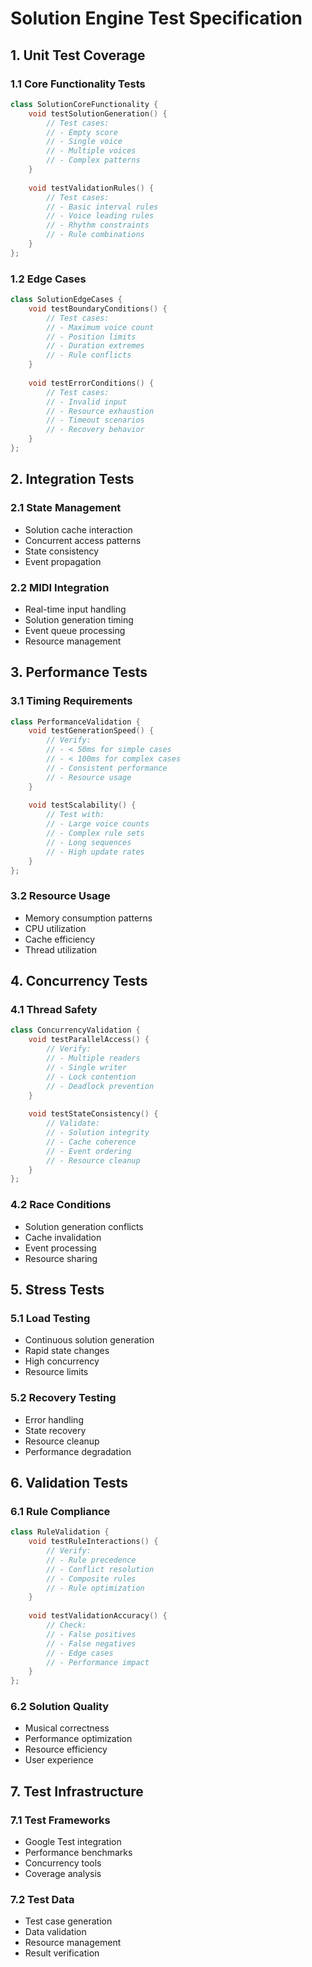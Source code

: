 # Solution Engine Test Specification

## 1. Unit Test Coverage

### 1.1 Core Functionality Tests
```cpp
class SolutionCoreFunctionality {
	void testSolutionGeneration() {
		// Test cases:
		// - Empty score
		// - Single voice
		// - Multiple voices
		// - Complex patterns
	}
	
	void testValidationRules() {
		// Test cases:
		// - Basic interval rules
		// - Voice leading rules
		// - Rhythm constraints
		// - Rule combinations
	}
};
```

### 1.2 Edge Cases
```cpp
class SolutionEdgeCases {
	void testBoundaryConditions() {
		// Test cases:
		// - Maximum voice count
		// - Position limits
		// - Duration extremes
		// - Rule conflicts
	}
	
	void testErrorConditions() {
		// Test cases:
		// - Invalid input
		// - Resource exhaustion
		// - Timeout scenarios
		// - Recovery behavior
	}
};
```

## 2. Integration Tests

### 2.1 State Management
- Solution cache interaction
- Concurrent access patterns
- State consistency
- Event propagation

### 2.2 MIDI Integration
- Real-time input handling
- Solution generation timing
- Event queue processing
- Resource management

## 3. Performance Tests

### 3.1 Timing Requirements
```cpp
class PerformanceValidation {
	void testGenerationSpeed() {
		// Verify:
		// - < 50ms for simple cases
		// - < 100ms for complex cases
		// - Consistent performance
		// - Resource usage
	}
	
	void testScalability() {
		// Test with:
		// - Large voice counts
		// - Complex rule sets
		// - Long sequences
		// - High update rates
	}
};
```

### 3.2 Resource Usage
- Memory consumption patterns
- CPU utilization
- Cache efficiency
- Thread utilization

## 4. Concurrency Tests

### 4.1 Thread Safety
```cpp
class ConcurrencyValidation {
	void testParallelAccess() {
		// Verify:
		// - Multiple readers
		// - Single writer
		// - Lock contention
		// - Deadlock prevention
	}
	
	void testStateConsistency() {
		// Validate:
		// - Solution integrity
		// - Cache coherence
		// - Event ordering
		// - Resource cleanup
	}
};
```

### 4.2 Race Conditions
- Solution generation conflicts
- Cache invalidation
- Event processing
- Resource sharing

## 5. Stress Tests

### 5.1 Load Testing
- Continuous solution generation
- Rapid state changes
- High concurrency
- Resource limits

### 5.2 Recovery Testing
- Error handling
- State recovery
- Resource cleanup
- Performance degradation

## 6. Validation Tests

### 6.1 Rule Compliance
```cpp
class RuleValidation {
	void testRuleInteractions() {
		// Verify:
		// - Rule precedence
		// - Conflict resolution
		// - Composite rules
		// - Rule optimization
	}
	
	void testValidationAccuracy() {
		// Check:
		// - False positives
		// - False negatives
		// - Edge cases
		// - Performance impact
	}
};
```

### 6.2 Solution Quality
- Musical correctness
- Performance optimization
- Resource efficiency
- User experience

## 7. Test Infrastructure

### 7.1 Test Frameworks
- Google Test integration
- Performance benchmarks
- Concurrency tools
- Coverage analysis

### 7.2 Test Data
- Test case generation
- Data validation
- Resource management
- Result verification